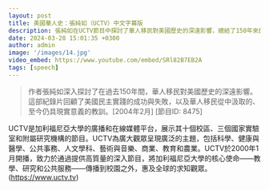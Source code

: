 ```yaml
---
layout: post
title: 美國華人史：張純如（UCTV）中文字幕版
description: 張純如在UCTV節目中探討了華人移民對美國歷史的深遠影響，總結了150年來的成功與教訓，對現今仍具深刻意義。
date: 2024-03-28 15:01:35 +0300
author: admin
image: '/images/14.jpg'
video_embed: https://www.youtube.com/embed/SRl82B7EB2A
tags: [speech]
---
```


> 作者張純如深入探討了在過去150年間，華人移民對美國歷史的深遠影響。這部紀錄片回顧了美國民主實踐的成功與失敗，以及華人移民從中汲取的、至今仍具現實意義的教訓。[2004年2月] [節目ID: 8475]

UCTV是加利福尼亞大學的廣播和在線媒體平台，展示其十個校區、三個國家實驗室和附屬研究機構的節目。UCTV為廣大觀眾呈現廣泛的主題，包括科學、健康與醫學、公共事務、人文學科、藝術與音樂、商業、教育和農業。UCTV於2000年1月開播，致力於通過提供高質量的深入節目，將加利福尼亞大學的核心使命——教學、研究和公共服務——傳播到校園之外，惠及全球的求知觀眾。
(https://www.uctv.tv)
